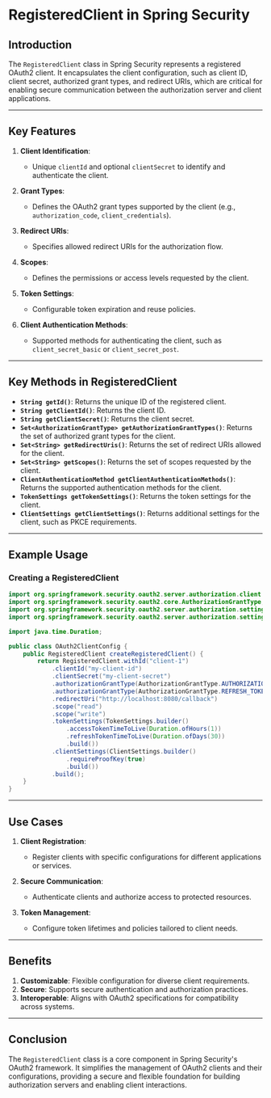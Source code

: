 # RegisteredClient in Spring Security

## Introduction
The `RegisteredClient` class in Spring Security represents a registered OAuth2 client. It encapsulates the client configuration, such as client ID, client secret, authorized grant types, and redirect URIs, which are critical for enabling secure communication between the authorization server and client applications.

---

## Key Features

1. **Client Identification**:
    - Unique `clientId` and optional `clientSecret` to identify and authenticate the client.

2. **Grant Types**:
    - Defines the OAuth2 grant types supported by the client (e.g., `authorization_code`, `client_credentials`).

3. **Redirect URIs**:
    - Specifies allowed redirect URIs for the authorization flow.

4. **Scopes**:
    - Defines the permissions or access levels requested by the client.

5. **Token Settings**:
    - Configurable token expiration and reuse policies.

6. **Client Authentication Methods**:
    - Supported methods for authenticating the client, such as `client_secret_basic` or `client_secret_post`.

---

## Key Methods in RegisteredClient

- **`String getId()`**: Returns the unique ID of the registered client.
- **`String getClientId()`**: Returns the client ID.
- **`String getClientSecret()`**: Returns the client secret.
- **`Set<AuthorizationGrantType> getAuthorizationGrantTypes()`**: Returns the set of authorized grant types for the client.
- **`Set<String> getRedirectUris()`**: Returns the set of redirect URIs allowed for the client.
- **`Set<String> getScopes()`**: Returns the set of scopes requested by the client.
- **`ClientAuthenticationMethod getClientAuthenticationMethods()`**: Returns the supported authentication methods for the client.
- **`TokenSettings getTokenSettings()`**: Returns the token settings for the client.
- **`ClientSettings getClientSettings()`**: Returns additional settings for the client, such as PKCE requirements.

---

## Example Usage

### Creating a RegisteredClient
```java
import org.springframework.security.oauth2.server.authorization.client.RegisteredClient;
import org.springframework.security.oauth2.core.AuthorizationGrantType;
import org.springframework.security.oauth2.server.authorization.settings.ClientSettings;
import org.springframework.security.oauth2.server.authorization.settings.TokenSettings;

import java.time.Duration;

public class OAuth2ClientConfig {
    public RegisteredClient createRegisteredClient() {
        return RegisteredClient.withId("client-1")
            .clientId("my-client-id")
            .clientSecret("my-client-secret")
            .authorizationGrantType(AuthorizationGrantType.AUTHORIZATION_CODE)
            .authorizationGrantType(AuthorizationGrantType.REFRESH_TOKEN)
            .redirectUri("http://localhost:8080/callback")
            .scope("read")
            .scope("write")
            .tokenSettings(TokenSettings.builder()
                .accessTokenTimeToLive(Duration.ofHours(1))
                .refreshTokenTimeToLive(Duration.ofDays(30))
                .build())
            .clientSettings(ClientSettings.builder()
                .requireProofKey(true)
                .build())
            .build();
    }
}
```

---

## Use Cases

1. **Client Registration**:
    - Register clients with specific configurations for different applications or services.

2. **Secure Communication**:
    - Authenticate clients and authorize access to protected resources.

3. **Token Management**:
    - Configure token lifetimes and policies tailored to client needs.

---

## Benefits

1. **Customizable**: Flexible configuration for diverse client requirements.
2. **Secure**: Supports secure authentication and authorization practices.
3. **Interoperable**: Aligns with OAuth2 specifications for compatibility across systems.

---

## Conclusion
The `RegisteredClient` class is a core component in Spring Security's OAuth2 framework. It simplifies the management of OAuth2 clients and their configurations, providing a secure and flexible foundation for building authorization servers and enabling client interactions.

